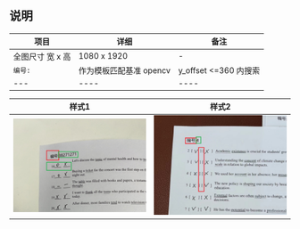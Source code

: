 
## 说明   

|项目| 详细 |  备注|    
|--- | ----| ----|     
|全图尺寸 宽 x 高 | 1080 x 1920|-|     
|`编号:` | 作为模板匹配基准 opencv | y_offset <=360 内搜索 |     
|--- | ----| ----|      

|样式1| 样式2|    
|--- | ----|    
|![sample.png](sample.png)|![sample1.png](sample1.png)|    

